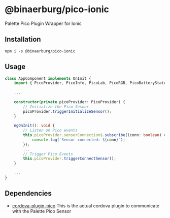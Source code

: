 # @binaerburg/pico-ionic
Palette Pico Plugin Wrapper for Ionic 

## Installation

`npm i -s @binaerburg/pico-ionic`

## Usage 
```typescript
class AppComponent implements OnInit {
    import { PicoProvider, PicoInfo, PicoLab, PicoRGB, PicoBatteryState, PicoCalibrationResult } from '@binaerburg/pico-ionic';
    
    ...
    
    constructor(private picoProvider: PicoProvider) {
        // Initialize the Pico Sesnor
        picoProvider.triggerInitializeSensor();
    }
    
    ngOnInit(): void {
        // Listen on Pico events
        this.picoProvider.sensorConnection$.subscribe((conn: boolean) => {
            console.log(`Sensor connected: ${conn}`);
        });
        ...
        // Trigger Pico Events
        this.picoProvider.triggerConnectSensor();
    }
    
    ...
}
```

## Dependencies
- [cordova-plugin-pico](https://github.com/binaerburg/cordova-plugin-pico) This is the actual cordova plugin to communicate with the Palette Pico Sensor

